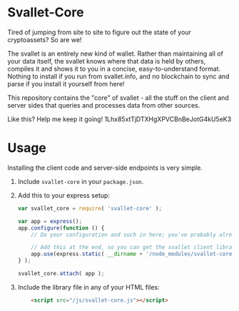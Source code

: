 Svallet-Core
==========

Tired of jumping from site to site to figure out the state of your cryptoassets? So are we!

The svallet is an entirely new kind of wallet. Rather than maintaining all of your data itself, the svallet knows where that data is held by others, compiles it and shows it to you in a concise, easy-to-understand format. Nothing to install if you run from svallet.info, and no blockchain to sync and parse if you install it yourself from here!

This repository contains the "core" of svallet - all the stuff on the client and server sides that queries and processes data from other sources.

Like this? Help me keep it going! 1Lhx85xtTjDTXHgXPVCBnBeJotG4kU5eK3

Usage
==========
Installing the client code and server-side endpoints is very simple.  

1. Include ``svallet-core`` in your 	``package.json``.
2. Add this to your express setup:
    ```js
    var svallet_core = require( 'svallet-core' );
    
    var app = express();
    app.configure(function () {
	    // Do your configuration and such in here; you've probably already got a bunch of stuff.
    
	    // Add this at the end, so you can get the svallet client library.
	    app.use(express.static( __dirname + '/node_modules/svallet-core/public' ));
    } );
    
    svallet_core.attach( app );
    ```

3. Include the library file in any of your HTML files:
    ```html
        <script src="/js/svallet-core.js"></script>
    ```